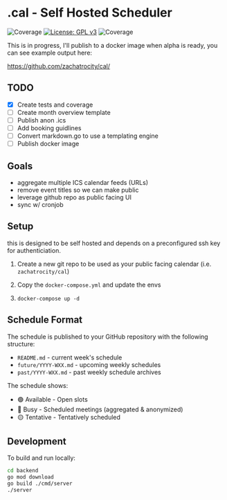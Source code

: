 # .cal - Self Hosted Scheduler
![Coverage](https://img.shields.io/badge/Coverage-41.7%25-yellow)
[![License: GPL v3](https://img.shields.io/badge/License-GPLv3-blue.svg)](https://www.gnu.org/licenses/gpl-3.0)
![Coverage](./coverage.svg)

This is in progress, I'll publish to a docker image when alpha is ready, you can see example output here:

https://github.com/zachatrocity/cal/


## TODO

- [x] Create tests and coverage 
- [ ] Create month overview template
- [ ] Publish anon .ics
- [ ] Add booking guidlines
- [ ] Convert markdown.go to use a templating engine
- [ ] Publish docker image

## Goals

- aggregate multiple ICS calendar feeds (URLs)
- remove event titles so we can make public
- leverage github repo as public facing UI
- sync w/ cronjob

## Setup
this is designed to be self hosted and depends on a preconfigured ssh key for authenticiation.

1. Create a new git repo to be used as your public facing calendar (i.e. `zachatrocity/cal`)

2. Copy the `docker-compose.yml` and update the envs

3. `docker-compose up -d`

## Schedule Format

The schedule is published to your GitHub repository with the following structure:

- `README.md` - current week's schedule
- `future/YYYY-WXX.md` - upcoming weekly schedules
- `past/YYYY-WXX.md` - past weekly schedule archives

The schedule shows:
- 🟢 Available - Open slots
- 🔴 Busy - Scheduled meetings (aggregated & anonymized)
- 🟡 Tentative - Tentatively scheduled

## Development

To build and run locally:

```bash
cd backend
go mod download
go build ./cmd/server
./server
```
